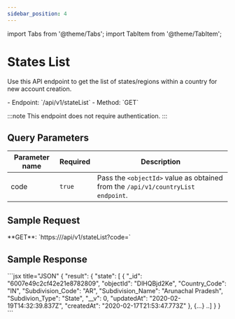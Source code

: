 ```yaml
---
sidebar_position: 4
---
```

import Tabs from '@theme/Tabs';
import TabItem from '@theme/TabItem';

# States List

Use this API endpoint to get the list of states/regions within a country for new account creation.

<div className="custom-block-peach">
- Endpoint: `/api/v1/stateList` 
- Method: `GET`
</div>

:::note
This endpoint does not require authentication.
:::

## Query Parameters

| Parameter name    | Required | Description                                                          |
| -------------- | -------- | -------------------------------------------------------------------- |
| code | `true`   | Pass the `<objectId>` value as obtained from the `/api/v1/countryList endpoint`. |

## Sample Request
<div className="custom-block-green">
 **GET**: `https://<api_url>/api/v1/stateList?code=<country_object_code>`
</div>


## Sample Response
<Tabs>
  
  <TabItem value="ResponseJSON" label="Response JSON">
      ```jsx title="JSON"
{
   "result": {
       "state": [
           {
               "_id": "6007e49c2cf42e21e8782809",
               "objectId": "DlHQBjd2Ke",
               "Country_Code": "IN",
               "Subdivision_Code": "AR",
               "Subdivision_Name": "Arunachal Pradesh",
               "Subdivion_Type": "State",
               "__v": 0,
               "updatedAt": "2020-02-19T14:32:39.837Z",
               "createdAt": "2020-02-17T21:53:47.773Z"
           },
	    {...}
	 ..]
     }
}
```
  </TabItem>
 
</Tabs>




